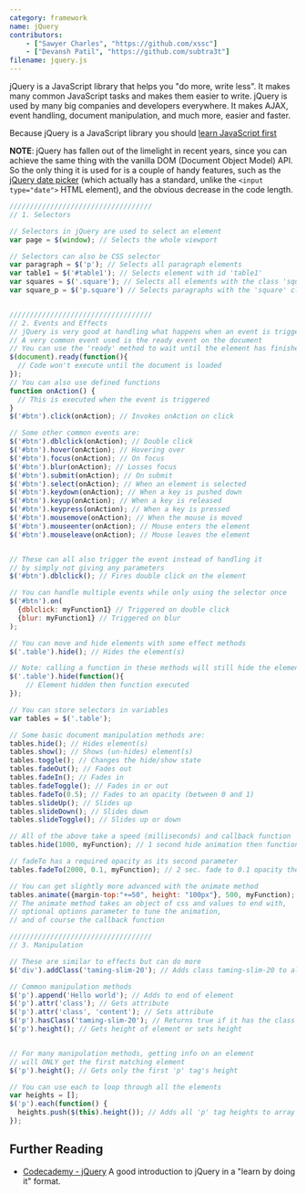 ```yaml
---
category: framework
name: jQuery
contributors:
    - ["Sawyer Charles", "https://github.com/xssc"]
    - ["Devansh Patil", "https://github.com/subtra3t"]
filename: jquery.js
---
```


jQuery is a JavaScript library that helps you "do more, write less". It makes many common JavaScript tasks and makes them easier to write. jQuery is used by many big companies and developers everywhere. It makes AJAX, event handling, document manipulation, and much more, easier and faster.

Because jQuery is a JavaScript library you should [learn JavaScript first](../javascript/)

**NOTE**: jQuery has fallen out of the limelight in recent years, since you can achieve the same thing with the vanilla DOM (Document Object Model) API. So the only thing it is used for is a couple of handy features, such as the [jQuery date picker](https://api.jqueryui.com/datepicker) (which actually has a standard, unlike the `<input type="date">` HTML element), and the obvious decrease in the code length.

```js
///////////////////////////////////
// 1. Selectors

// Selectors in jQuery are used to select an element
var page = $(window); // Selects the whole viewport

// Selectors can also be CSS selector
var paragraph = $('p'); // Selects all paragraph elements
var table1 = $('#table1'); // Selects element with id 'table1'
var squares = $('.square'); // Selects all elements with the class 'square'
var square_p = $('p.square') // Selects paragraphs with the 'square' class


///////////////////////////////////
// 2. Events and Effects
// jQuery is very good at handling what happens when an event is triggered
// A very common event used is the ready event on the document
// You can use the 'ready' method to wait until the element has finished loading
$(document).ready(function(){
  // Code won't execute until the document is loaded
});
// You can also use defined functions
function onAction() {
  // This is executed when the event is triggered
}
$('#btn').click(onAction); // Invokes onAction on click

// Some other common events are:
$('#btn').dblclick(onAction); // Double click
$('#btn').hover(onAction); // Hovering over
$('#btn').focus(onAction); // On focus
$('#btn').blur(onAction); // Losses focus
$('#btn').submit(onAction); // On submit
$('#btn').select(onAction); // When an element is selected
$('#btn').keydown(onAction); // When a key is pushed down
$('#btn').keyup(onAction); // When a key is released
$('#btn').keypress(onAction); // When a key is pressed
$('#btn').mousemove(onAction); // When the mouse is moved
$('#btn').mouseenter(onAction); // Mouse enters the element
$('#btn').mouseleave(onAction); // Mouse leaves the element


// These can all also trigger the event instead of handling it
// by simply not giving any parameters
$('#btn').dblclick(); // Fires double click on the element

// You can handle multiple events while only using the selector once
$('#btn').on(
  {dblclick: myFunction1} // Triggered on double click
  {blur: myFunction1} // Triggered on blur
);

// You can move and hide elements with some effect methods
$('.table').hide(); // Hides the element(s)

// Note: calling a function in these methods will still hide the element
$('.table').hide(function(){
    // Element hidden then function executed
});

// You can store selectors in variables
var tables = $('.table');

// Some basic document manipulation methods are:
tables.hide(); // Hides element(s)
tables.show(); // Shows (un-hides) element(s)
tables.toggle(); // Changes the hide/show state
tables.fadeOut(); // Fades out
tables.fadeIn(); // Fades in
tables.fadeToggle(); // Fades in or out
tables.fadeTo(0.5); // Fades to an opacity (between 0 and 1)
tables.slideUp(); // Slides up
tables.slideDown(); // Slides down
tables.slideToggle(); // Slides up or down

// All of the above take a speed (milliseconds) and callback function
tables.hide(1000, myFunction); // 1 second hide animation then function

// fadeTo has a required opacity as its second parameter
tables.fadeTo(2000, 0.1, myFunction); // 2 sec. fade to 0.1 opacity then function

// You can get slightly more advanced with the animate method
tables.animate({margin-top:"+=50", height: "100px"}, 500, myFunction);
// The animate method takes an object of css and values to end with,
// optional options parameter to tune the animation,
// and of course the callback function

///////////////////////////////////
// 3. Manipulation

// These are similar to effects but can do more
$('div').addClass('taming-slim-20'); // Adds class taming-slim-20 to all div

// Common manipulation methods
$('p').append('Hello world'); // Adds to end of element
$('p').attr('class'); // Gets attribute
$('p').attr('class', 'content'); // Sets attribute
$('p').hasClass('taming-slim-20'); // Returns true if it has the class
$('p').height(); // Gets height of element or sets height


// For many manipulation methods, getting info on an element
// will ONLY get the first matching element
$('p').height(); // Gets only the first 'p' tag's height

// You can use each to loop through all the elements
var heights = [];
$('p').each(function() {
  heights.push($(this).height()); // Adds all 'p' tag heights to array
});
```

## Further Reading

* [Codecademy - jQuery](https://www.codecademy.com/learn/learn-jquery) A good introduction to jQuery in a "learn by doing it" format.
